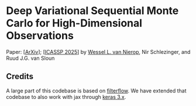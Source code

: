 # Deep Variational Sequential Monte Carlo for High-Dimensional Observations

Paper: [[ArXiv](https://arxiv.org/abs/2501.05982)]; [[ICASSP 2025](https://doi.org/10.1109/ICASSP49660.2025.10889044)]
by [Wessel L. van Nierop](wesselvannierop.com), Nir Schlezinger, and Ruud J.G. van Sloun

## Credits

A large part of this codebase is based on [filterflow](https://github.com/JTT94/filterflow).
We have extended that codebase to also work with jax through [keras 3.x](https://keras.io/keras_3/).